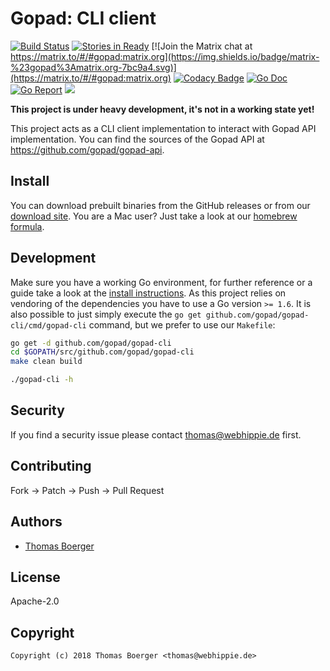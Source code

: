 # Gopad: CLI client

[![Build Status](http://github.dronehippie.de/api/badges/gopad/gopad-cli/status.svg)](http://github.dronehippie.de/gopad/gopad-cli)
[![Stories in Ready](https://badge.waffle.io/gopad/gopad-api.svg?label=ready&title=Ready)](http://waffle.io/gopad/gopad-api)
[![Join the Matrix chat at https://matrix.to/#/#gopad:matrix.org](https://img.shields.io/badge/matrix-%23gopad%3Amatrix.org-7bc9a4.svg)](https://matrix.to/#/#gopad:matrix.org)
[![Codacy Badge](https://api.codacy.com/project/badge/Grade/8b885bc21c374fa3a5e661b3ad9d9a65)](https://www.codacy.com/app/gopad/gopad-cli?utm_source=github.com&amp;utm_medium=referral&amp;utm_content=gopad/gopad-cli&amp;utm_campaign=Badge_Grade)
[![Go Doc](https://godoc.org/github.com/gopad/gopad-cli?status.svg)](http://godoc.org/github.com/gopad/gopad-cli)
[![Go Report](http://goreportcard.com/badge/github.com/gopad/gopad-cli)](http://goreportcard.com/report/github.com/gopad/gopad-cli)
[![](https://images.microbadger.com/badges/image/gopad/gopad-cli.svg)](http://microbadger.com/images/gopad/gopad-cli "Get your own image badge on microbadger.com")


**This project is under heavy development, it's not in a working state yet!**

This project acts as a CLI client implementation to interact with Gopad API implementation. You can find the sources of the Gopad API at https://github.com/gopad/gopad-api.


## Install

You can download prebuilt binaries from the GitHub releases or from our [download site](http://dl.webhippie.de/gopad/cli). You are a Mac user? Just take a look at our [homebrew formula](https://github.com/gopad/homebrew-gopad).


## Development

Make sure you have a working Go environment, for further reference or a guide take a look at the [install instructions](http://golang.org/doc/install.html). As this project relies on vendoring of the dependencies you have to use a Go version `>= 1.6`. It is also possible to just simply execute the `go get github.com/gopad/gopad-cli/cmd/gopad-cli` command, but we prefer to use our `Makefile`:

```bash
go get -d github.com/gopad/gopad-cli
cd $GOPATH/src/github.com/gopad/gopad-cli
make clean build

./gopad-cli -h
```


## Security

If you find a security issue please contact thomas@webhippie.de first.


## Contributing

Fork -> Patch -> Push -> Pull Request


## Authors

* [Thomas Boerger](https://github.com/tboerger)


## License

Apache-2.0


## Copyright

```
Copyright (c) 2018 Thomas Boerger <thomas@webhippie.de>
```


